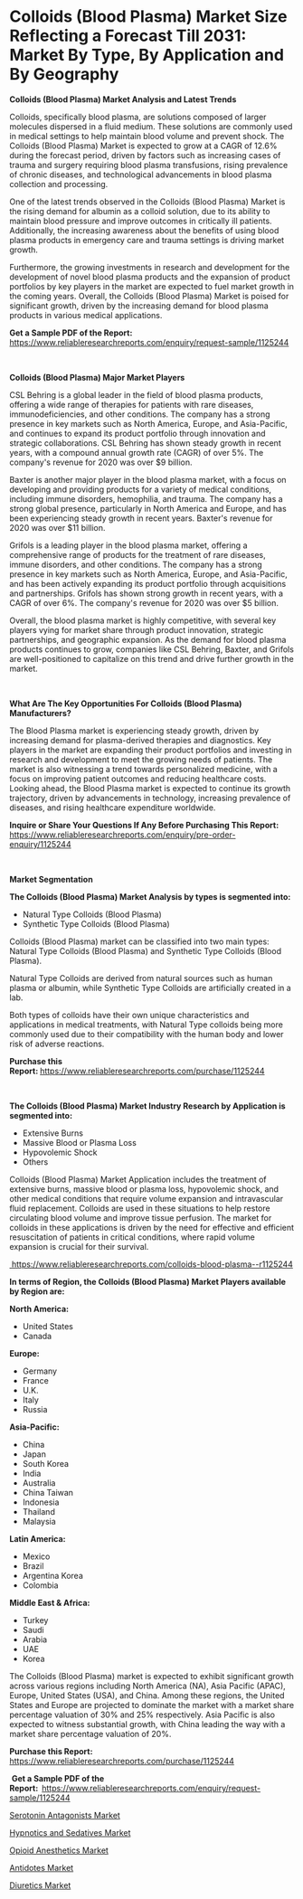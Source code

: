 <p><h1>Colloids (Blood Plasma) Market Size Reflecting a Forecast Till 2031: Market By Type, By Application and By Geography</h1></p><p><strong>Colloids (Blood Plasma) Market Analysis and Latest Trends</strong></p>
<p><p>Colloids, specifically blood plasma, are solutions composed of larger molecules dispersed in a fluid medium. These solutions are commonly used in medical settings to help maintain blood volume and prevent shock. The Colloids (Blood Plasma) Market is expected to grow at a CAGR of 12.6% during the forecast period, driven by factors such as increasing cases of trauma and surgery requiring blood plasma transfusions, rising prevalence of chronic diseases, and technological advancements in blood plasma collection and processing.</p><p>One of the latest trends observed in the Colloids (Blood Plasma) Market is the rising demand for albumin as a colloid solution, due to its ability to maintain blood pressure and improve outcomes in critically ill patients. Additionally, the increasing awareness about the benefits of using blood plasma products in emergency care and trauma settings is driving market growth.</p><p>Furthermore, the growing investments in research and development for the development of novel blood plasma products and the expansion of product portfolios by key players in the market are expected to fuel market growth in the coming years. Overall, the Colloids (Blood Plasma) Market is poised for significant growth, driven by the increasing demand for blood plasma products in various medical applications.</p></p>
<p><strong>Get a Sample PDF of the Report:&nbsp;</strong> <a href="https://www.reliableresearchreports.com/enquiry/request-sample/1125244">https://www.reliableresearchreports.com/enquiry/request-sample/1125244</a></p>
<p>&nbsp;</p>
<p><strong>Colloids (Blood Plasma) Major Market Players</strong></p>
<p><p>CSL Behring is a global leader in the field of blood plasma products, offering a wide range of therapies for patients with rare diseases, immunodeficiencies, and other conditions. The company has a strong presence in key markets such as North America, Europe, and Asia-Pacific, and continues to expand its product portfolio through innovation and strategic collaborations. CSL Behring has shown steady growth in recent years, with a compound annual growth rate (CAGR) of over 5%. The company's revenue for 2020 was over $9 billion.</p><p>Baxter is another major player in the blood plasma market, with a focus on developing and providing products for a variety of medical conditions, including immune disorders, hemophilia, and trauma. The company has a strong global presence, particularly in North America and Europe, and has been experiencing steady growth in recent years. Baxter's revenue for 2020 was over $11 billion.</p><p>Grifols is a leading player in the blood plasma market, offering a comprehensive range of products for the treatment of rare diseases, immune disorders, and other conditions. The company has a strong presence in key markets such as North America, Europe, and Asia-Pacific, and has been actively expanding its product portfolio through acquisitions and partnerships. Grifols has shown strong growth in recent years, with a CAGR of over 6%. The company's revenue for 2020 was over $5 billion.</p><p>Overall, the blood plasma market is highly competitive, with several key players vying for market share through product innovation, strategic partnerships, and geographic expansion. As the demand for blood plasma products continues to grow, companies like CSL Behring, Baxter, and Grifols are well-positioned to capitalize on this trend and drive further growth in the market.</p></p>
<p>&nbsp;</p>
<p><strong>What Are The Key Opportunities For Colloids (Blood Plasma) Manufacturers?</strong></p>
<p><p>The Blood Plasma market is experiencing steady growth, driven by increasing demand for plasma-derived therapies and diagnostics. Key players in the market are expanding their product portfolios and investing in research and development to meet the growing needs of patients. The market is also witnessing a trend towards personalized medicine, with a focus on improving patient outcomes and reducing healthcare costs. Looking ahead, the Blood Plasma market is expected to continue its growth trajectory, driven by advancements in technology, increasing prevalence of diseases, and rising healthcare expenditure worldwide.</p></p>
<p><strong>Inquire or Share Your Questions If Any Before Purchasing This Report:</strong> <a href="https://www.reliableresearchreports.com/enquiry/pre-order-enquiry/1125244">https://www.reliableresearchreports.com/enquiry/pre-order-enquiry/1125244</a></p>
<p>&nbsp;</p>
<p><strong>Market Segmentation</strong></p>
<p><strong>The Colloids (Blood Plasma) Market Analysis by types is segmented into:</strong></p>
<p><ul><li>Natural Type Colloids (Blood Plasma)</li><li>Synthetic Type Colloids (Blood Plasma)</li></ul></p>
<p><p>Colloids (Blood Plasma) market can be classified into two main types: Natural Type Colloids (Blood Plasma) and Synthetic Type Colloids (Blood Plasma). </p><p>Natural Type Colloids are derived from natural sources such as human plasma or albumin, while Synthetic Type Colloids are artificially created in a lab. </p><p>Both types of colloids have their own unique characteristics and applications in medical treatments, with Natural Type colloids being more commonly used due to their compatibility with the human body and lower risk of adverse reactions.</p></p>
<p><strong>Purchase this Report:&nbsp;</strong><a href="https://www.reliableresearchreports.com/purchase/1125244">https://www.reliableresearchreports.com/purchase/1125244</a></p>
<p>&nbsp;</p>
<p><strong>The Colloids (Blood Plasma) Market Industry Research by Application is segmented into:</strong></p>
<p><ul><li>Extensive Burns</li><li>Massive Blood or Plasma Loss</li><li>Hypovolemic Shock</li><li>Others</li></ul></p>
<p><p>Colloids (Blood Plasma) Market Application includes the treatment of extensive burns, massive blood or plasma loss, hypovolemic shock, and other medical conditions that require volume expansion and intravascular fluid replacement. Colloids are used in these situations to help restore circulating blood volume and improve tissue perfusion. The market for colloids in these applications is driven by the need for effective and efficient resuscitation of patients in critical conditions, where rapid volume expansion is crucial for their survival.</p></p>
<p><a href="https://www.reliableresearchreports.com/colloids-blood-plasma--r1125244">&nbsp;https://www.reliableresearchreports.com/colloids-blood-plasma--r1125244</a></p>
<p><strong>In terms of Region, the Colloids (Blood Plasma) Market Players available by Region are:</strong></p>
<p>
    <p> <strong> North America: </strong>
        <ul>
            <li>United States</li>
            <li>Canada</li>
        </ul>
        </p> 
    <p> <strong> Europe: </strong>
        <ul>
            <li>Germany</li>
            <li>France</li>
            <li>U.K.</li>
            <li>Italy</li>
            <li>Russia</li>
        </ul>
        </p> 
    <p> <strong> Asia-Pacific: </strong>
        <ul>
            <li>China</li>
            <li>Japan</li>
            <li>South Korea</li>
            <li>India</li>
            <li>Australia</li>
            <li>China Taiwan</li>
            <li>Indonesia</li>
            <li>Thailand</li>
            <li>Malaysia</li>
        </ul>
        </p> 
    <p> <strong> Latin America: </strong>
        <ul>
            <li>Mexico</li>
            <li>Brazil</li>
            <li>Argentina Korea</li>
            <li>Colombia</li>
        </ul>
        </p> 
    <p> <strong> Middle East & Africa: </strong>
        <ul>
            <li>Turkey</li>
            <li>Saudi</li>
            <li>Arabia</li>
            <li>UAE</li>
            <li>Korea</li>
        </ul>
    </p>
    </p>
<p><p>The Colloids (Blood Plasma) market is expected to exhibit significant growth across various regions including North America (NA), Asia Pacific (APAC), Europe, United States (USA), and China. Among these regions, the United States and Europe are projected to dominate the market with a market share percentage valuation of 30% and 25% respectively. Asia Pacific is also expected to witness substantial growth, with China leading the way with a market share percentage valuation of 20%.</p></p>
<p><strong>Purchase this Report: </strong><a href="https://www.reliableresearchreports.com/purchase/1125244">https://www.reliableresearchreports.com/purchase/1125244</a></p>
<p>&nbsp;<strong>Get a Sample PDF of the Report:&nbsp;&nbsp;</strong><a href="https://www.reliableresearchreports.com/enquiry/request-sample/1125244">https://www.reliableresearchreports.com/enquiry/request-sample/1125244</a></p>
<p><strong></strong></p>
<p><p><a href="https://github.com/nicoletavirag/Market-Research-Report-List-5/blob/main/serotonin-antagonists-market.md">Serotonin Antagonists Market</a></p><p><a href="https://github.com/ochgvvcj16/Market-Research-Report-List-1/blob/main/hypnotics-and-sedatives-market.md">Hypnotics and Sedatives Market</a></p><p><a href="https://github.com/mauripalmi/Market-Research-Report-List-5/blob/main/opioid-anesthetics-market.md">Opioid Anesthetics Market</a></p><p><a href="https://github.com/JosephMorgnlvXXff/Market-Research-Report-List-1/blob/main/antidotes-market.md">Antidotes Market</a></p><p><a href="https://github.com/btwcqfvq34/Market-Research-Report-List-2/blob/main/diuretics-market.md">Diuretics Market</a></p></p>